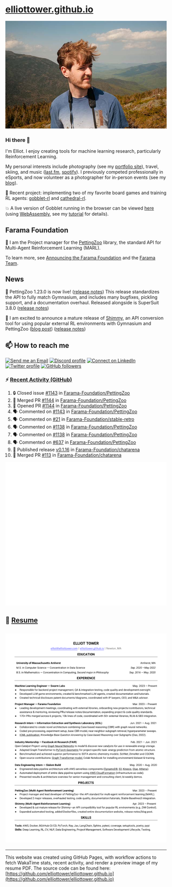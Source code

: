 # [elliottower.github.io](https://github.com/elliottower/elliottower.github.io)

[![A wild Elliot on Mt Washington](https://raw.githubusercontent.com/elliottower/elliottower.github.io/main/src/jpg/DSCF7539-600px.jpg?raw=true)](https://raw.githubusercontent.com/elliottower/elliottower.github.io/main/src/jpg/DSCF7539.jpg?raw=true)

### Hi there 👋

I'm Elliot. I enjoy creating tools for machine learning research, particularly Reinforcement Learning.

My personal interests include photography (see my [portfolio site](https://www.elliottower.com/)), travel, skiing, and music ([last.fm](https://www.last.fm/user/ajsdlfkwer), [spotify](https://open.spotify.com/user/12132818380)). I previously competed professionally in eSports, and now volunteer as a photographer for in-person events (see my [blog](https://www.elliottower.com/stories/?category=events)).

🤖 Recent project: implementing two of my favorite board games and training RL agents: [gobblet-rl](https://github.com/elliottower/gobblet-rl) and [cathedral-rl](https://github.com/elliottower/cathedral-rl). 

💥 A live version of Gobblet running in the browser can be viewed [here](https://elliottower.github.io/gobblet-rl/) (using [WebAssembly](https://webassembly.org/), see my [tutorial](https://github.com/elliottower/gobblet-rl/blob/main/tutorials/WebAssembly/web_assembly.md) for details).

## Farama Foundation

🚀 I am the Project manager for the [PettingZoo](https://github.com/Farama-Foundation/PettingZoo) library, the standard API for Multi-Agent Reinforcement Learning (MARL). 

To learn more, see [Announcing the Farama Foundation](https://farama.org/Announcing-The-Farama-Foundation) and the [Farama Team](https://farama.org/team).

## News

🎉 PettingZoo 1.23.0 is now live! ([release notes](https://github.com/Farama-Foundation/PettingZoo/releases/tag/1.23.0)) This release standardizes the API to fully match Gymnasium, and includes many bugfixes, pickling support, and a documentation overhaul. Released alongside is SuperSuit 3.8.0 ([release notes](https://github.com/Farama-Foundation/SuperSuit/releases/tag/3.8.0)) 

<!-- ![GitHub Release Date](https://img.shields.io/github/release-date/Farama-Foundation/PettingZoo) -->

🎉 I am excited to announce a mature release of [Shimmy](https://github.com/Farama-Foundation/Shimmy), an API conversion tool for using popular external RL environments with Gymnasium and PettingZoo ([blog post](https://farama.org/Announcing-Shimmy)) ([release notes](https://github.com/Farama-Foundation/Shimmy/releases/tag/v1.0.0)) 

## 📫 How to reach me

 [![Send me an Email](https://img.shields.io/badge/email-elliot%40elliottower.com-blue)](mailto:elliot@elliottower.com)
 [![Discord profile](https://img.shields.io/badge/Discord-7289DA?style=flat&logo=discord&logoColor=white)](https://discord.com/users/83091537923145728)
 [![Connect on LinkedIn](https://img.shields.io/badge/--linkedin?label=LinkedIn&logo=LinkedIn&style=social)](https://www.linkedin.com/in/elliot-tower)
 [![Twitter profile](https://img.shields.io/twitter/follow/elliottower?style=social)](https://twitter.com/ElliotTower/)
 [![GitHub followers](https://img.shields.io/github/followers/elliottower?style=social)](https://github.com/elliottower/)

### ⚡ [Recent Activity (GitHub)](https://github.com/elliottower)

<!--START_SECTION:activity-->
1. 🔒 Closed issue [#1143](https://github.com/Farama-Foundation/PettingZoo/issues/1143) in [Farama-Foundation/PettingZoo](https://github.com/Farama-Foundation/PettingZoo)
2. 🎉 Merged PR [#1144](https://github.com/Farama-Foundation/PettingZoo/pull/1144) in [Farama-Foundation/PettingZoo](https://github.com/Farama-Foundation/PettingZoo)
3. 💪 Opened PR [#1144](https://github.com/Farama-Foundation/PettingZoo/pull/1144) in [Farama-Foundation/PettingZoo](https://github.com/Farama-Foundation/PettingZoo)
4. 🗣 Commented on [#1143](https://github.com/Farama-Foundation/PettingZoo/issues/1143#issuecomment-1843443592) in [Farama-Foundation/PettingZoo](https://github.com/Farama-Foundation/PettingZoo)
5. 🗣 Commented on [#21](https://github.com/Farama-Foundation/stable-retro/issues/21#issuecomment-1843333257) in [Farama-Foundation/stable-retro](https://github.com/Farama-Foundation/stable-retro)
6. 🗣 Commented on [#1138](https://github.com/Farama-Foundation/PettingZoo/issues/1138#issuecomment-1843323934) in [Farama-Foundation/PettingZoo](https://github.com/Farama-Foundation/PettingZoo)
7. 🗣 Commented on [#1138](https://github.com/Farama-Foundation/PettingZoo/issues/1138#issuecomment-1843322175) in [Farama-Foundation/PettingZoo](https://github.com/Farama-Foundation/PettingZoo)
8. 🗣 Commented on [#637](https://github.com/Farama-Foundation/PettingZoo/issues/637#issuecomment-1843311053) in [Farama-Foundation/PettingZoo](https://github.com/Farama-Foundation/PettingZoo)
9. 🚀 Published release [v0.1.16](https://github.com/Farama-Foundation/chatarena/releases/tag/v0.1.16) in [Farama-Foundation/chatarena](https://github.com/Farama-Foundation/chatarena)
10. 🎉 Merged PR [#113](https://github.com/Farama-Foundation/chatarena/pull/113) in [Farama-Foundation/chatarena](https://github.com/Farama-Foundation/chatarena)
<!--END_SECTION:activity-->


<picture>
  <a href="https://metrics.lecoq.io/insights?user=elliottower">
   <img src="/github-metrics.svg" alt="Metrics">
  </a>
</picture>

## 📄 [Resume](https://elliottower.github.io/src/pdf/resume.pdf)

<!-- PDF-TO-MARKDOWN:START -->
![Page 1](src/png/page1.png "Page 1")
---
<!-- PDF-TO-MARKDOWN:END -->

----

This website was created using GitHub Pages, with workflow actions to fetch WakaTime stats, recent activity, and render a preview image of my resume PDF. The source code can be found here: [https://github.com/elliottower/elliottower.github.io](https://github.com/elliottower/elliottower.github.io)
